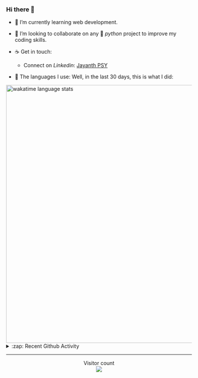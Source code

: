 ### Hi there 👋

- 🌱 I’m currently learning web development.

- 👯 I’m looking to collaborate on any :snake: *python* project to improve my coding skills.

- ☕ Get in touch:
  +  Connect on *Linkedin*: [Jayanth PSY](https://www.linkedin.com/in/jayanth-p-b3924812a/)

<!--- ⚡ Fun fact: *Python* is older than *C++* and *Java*. -->

- :memo: The languages I use: Well, in the last 30 days, this is what I did:

<img src="https://wakatime.com/share/@j_tesla/4d0b7d1e-6b31-4b03-accf-374d3ed5433f.png" alt="wakatime language stats" width="700"/>

<details>
  <summary>:zap: Recent Github Activity</summary>
  
<!--START_SECTION:activity-->
1. ❗️ Opened issue [#255](https://github.com/joshwcomeau/react-flip-move/issues/255) in [joshwcomeau/react-flip-move](https://github.com/joshwcomeau/react-flip-move)
2. 🗣 Commented on [#24](https://github.com/shrinish123/GuessMovie/issues/24) in [shrinish123/GuessMovie](https://github.com/shrinish123/GuessMovie)
3. 💪 Opened PR [#24](https://github.com/shrinish123/GuessMovie/pull/24) in [shrinish123/GuessMovie](https://github.com/shrinish123/GuessMovie)
4. 🗣 Commented on [#964](https://github.com/GitSquared/edex-ui/issues/964) in [GitSquared/edex-ui](https://github.com/GitSquared/edex-ui)
5. 🎉 Merged PR [#4](https://github.com/j-tesla/twitter-bot/pull/4) in [j-tesla/twitter-bot](https://github.com/j-tesla/twitter-bot)
<!--END_SECTION:activity-->

</details>

-----

<p align="center"> 
  Visitor count<br>
  <img src="https://profile-counter.glitch.me/j-tesla/count.svg" />
</p>












<!--
**j-tesla/j-tesla** is a ✨ _special_ ✨ repository because its `README.md` (this file) appears on your GitHub profile.

Here are some ideas to get you started:

- 🔭 I’m currently working on ...
- 🌱 I’m currently learning ...
- 👯 I’m looking to collaborate on ...
- 🤔 I’m looking for help with ...
- 💬 Ask me about ...
- 📫 How to reach me: ...
- 😄 Pronouns: ...
- ⚡ Fun fact: ...
-->


